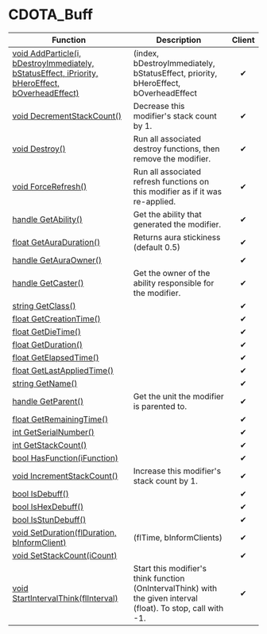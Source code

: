 # CDOTA_Buff
Function|Description|Client
--|--|:--:
[void AddParticle(i, bDestroyImmediately, bStatusEffect, iPriority, bHeroEffect, bOverheadEffect)](AddParticle)|(index, bDestroyImmediately, bStatusEffect, priority, bHeroEffect, bOverheadEffect|✔
[void DecrementStackCount()](DecrementStackCount)|Decrease this modifier's stack count by 1.|✔
[void Destroy()](Destroy)|Run all associated destroy functions, then remove the modifier.|✔
[void ForceRefresh()](ForceRefresh)|Run all associated refresh functions on this modifier as if it was re-applied.|✔
[handle GetAbility()](GetAbility)|Get the ability that generated the modifier.|✔
[float GetAuraDuration()](GetAuraDuration)|Returns aura stickiness (default 0.5)|✔
[handle GetAuraOwner()](GetAuraOwner)||✔
[handle GetCaster()](GetCaster)|Get the owner of the ability responsible for the modifier.|✔
[string GetClass()](GetClass)||✔
[float GetCreationTime()](GetCreationTime)||✔
[float GetDieTime()](GetDieTime)||✔
[float GetDuration()](GetDuration)||✔
[float GetElapsedTime()](GetElapsedTime)||✔
[float GetLastAppliedTime()](GetLastAppliedTime)||✔
[string GetName()](GetName)||✔
[handle GetParent()](GetParent)|Get the unit the modifier is parented to.|✔
[float GetRemainingTime()](GetRemainingTime)||✔
[int GetSerialNumber()](GetSerialNumber)||✔
[int GetStackCount()](GetStackCount)||✔
[bool HasFunction(iFunction)](HasFunction)||✔
[void IncrementStackCount()](IncrementStackCount)|Increase this modifier's stack count by 1.|✔
[bool IsDebuff()](IsDebuff)||✔
[bool IsHexDebuff()](IsHexDebuff)||✔
[bool IsStunDebuff()](IsStunDebuff)||✔
[void SetDuration(flDuration, bInformClient)](SetDuration)|(flTime, bInformClients)|✔
[void SetStackCount(iCount)](SetStackCount)||✔
[void StartIntervalThink(flInterval)](StartIntervalThink)|Start this modifier's think function (OnIntervalThink) with the given interval (float).  To stop, call with -1.|✔
